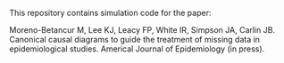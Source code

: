 This repository contains simulation code for the paper:

Moreno-Betancur M, Lee KJ, Leacy FP, White IR, Simpson JA, Carlin JB. Canonical causal diagrams to guide the treatment of missing data in epidemiological studies. Americal Journal of Epidemiology (in press).


